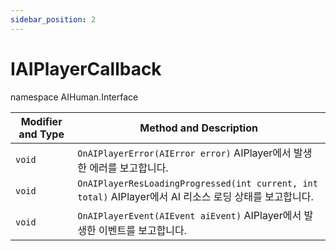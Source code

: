 ```yaml
---
sidebar_position: 2
---
```


# IAIPlayerCallback

namespace AIHuman.Interface

| Modifier and Type | Method and Description                                       |
| ----------------- | ------------------------------------------------------------ |
| `void`            | `OnAIPlayerError(AIError error)` AIPlayer에서 발생한 에러를 보고합니다. |
| `void`            | `OnAIPlayerResLoadingProgressed(int current, int total)` AIPlayer에서 AI 리소스 로딩 상태를 보고합니다. |
| `void`            | `OnAIPlayerEvent(AIEvent aiEvent)` AIPlayer에서 발생한 이벤트를 보고합니다.  |
